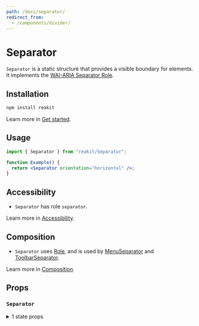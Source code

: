 ```yaml
---
path: /docs/separator/
redirect_from:
  - /components/divider/
---
```


# Separator

`Separator` is a static structure that provides a visible boundary for elements. It implements the [WAI-ARIA Separator Role](https://www.w3.org/TR/wai-aria-1.1/#separator).

<carbon-ad></carbon-ad>

## Installation

```sh
npm install reakit
```

Learn more in [Get started](/docs/get-started/).

## Usage

```jsx
import { Separator } from "reakit/Separator";

function Example() {
  return <Separator orientation="horizontal" />;
}
```

## Accessibility

- `Separator` has role `separator`.

Learn more in [Accessibility](/docs/accessibility/).

## Composition

- `Separator` uses [Role](/docs/role/), and is used by [MenuSeparator](/docs/menu/) and [ToolbarSeparator](/docs/toolbar/).

Learn more in [Composition](/docs/composition/#props-hooks).

## Props

<!-- Automatically generated -->

### `Separator`

<details><summary>1 state props</summary>

> These props are returned by the state hook. You can spread them into this component (`{...state}`) or pass them separately. You can also provide these props from your own state logic.

- **`orientation`**
  <code>&#34;horizontal&#34; | &#34;vertical&#34; | undefined</code>

  Separator's orientation.

</details>
